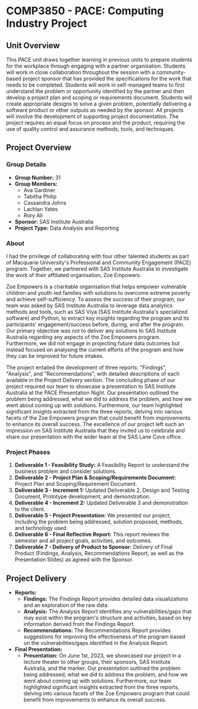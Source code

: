 # COMP3850 - PACE: Computing Industry Project

## Unit Overview
This PACE unit draws together learning in previous units to prepare students for the workplace through engaging with a partner organisation. Students will work in close collaboration throughout the session with a community-based project sponsor that has provided the specifications for the work that needs to be completed. Students will work in self-managed teams to first understand the problem or opportunity identified by the partner and then develop a project plan and scoping or requirements document. Students will create appropriate designs to solve a given problem, potentially delivering a software product or other outputs as needed by the sponsor. All projects will involve the development of supporting project documentation. The project requires an equal focus on process and the product, requiring the use of quality control and assurance methods, tools, and techniques.

## Project Overview

### Group Details
- **Group Number:** 31 
- **Group Members:**
  - Ava Gardiner
  - Tabitha Philip
  - Cassandra Johns
  - Lachlan Yates
  - Rory Ali
- **Sponsor:** SAS Institute Australia
- **Project Type:** Data Analysis and Reporting

### About
I had the privilege of collaborating with four other talented students as part of Macquarie University's Professional and Community Engagement (PACE) program. Together, we partnered with SAS Institute Australia to investigate the work of their affiliated organisation, Zoe Empowers.

Zoe Empowers is a charitable organisation that helps empower vulnerable children and youth-led families with solutions to overcome extreme poverty and achieve self-sufficiency. To assess the success of their program, our team was asked by SAS Institute Australia to leverage data analytics methods and tools, such as SAS Viya (SAS Institute Australia's specialized software) and Python, to extract key insights regarding the program and its participants' engagement/success before, during, and after the program. Our primary objective was not to deliver any solutions to SAS Institute Australia regarding any aspects of the Zoe Empowers program. Furthermore, we did not engage in projecting future data outcomes but instead focused on analysing the current efforts of the program and how they can be improved for future intakes.

The project entailed the development of three reports: "Findings", "Analysis", and "Recommendations", with detailed descriptions of each available in the Project Delivery section. The concluding phase of our project required our team to showcase a presentation to SAS Institute Australia at the PACE Presentation Night. Our presentation outlined the problem being addressed, what we did to address the problem, and how we went about coming up with solutions. Furthermore, our team highlighted significant insights extracted from the three reports, delving into various facets of the Zoe Empowers program that could benefit from improvements to enhance its overall success. The excellence of our project left such an impression on SAS Institute Australia that they invited us to celebrate and share our presentation with the wider team at the SAS Lane Cove office.

### Project Phases
1. **Deliverable 1 - Feasibility Study:** A Feasibility Report to understand the business problem and consider solutions.
2. **Deliverable 2 - Project Plan & Scoping/Requirements Document:** Project Plan and Scoping/Requirement Document.
3. **Deliverable 3 - Increment 1:** Updated Deliverable 2, Design and Testing Document, Prototype development, and demonstration.
4. **Deliverable 4 - Increment 2:** Updated Deliverable 3 and demonstration to the client.
5. **Deliverable 5 - Project Presentation:** We presented our project, including the problem being addressed, solution proposed, methods, and technology used.
6. **Deliverable 6 - Final Reflective Report:** This report reviews the semester and all project goals, activities, and outcomes.
7. **Deliverable 7 - Delivery of Product to Sponsor:** Delivery of Final Product (Findings, Analysis, Recommendations Report, as well as the Presentation Slides) as agreed with the Sponsor.

## Project Delivery
- **Reports:**
  - **Findings:** The Findings Report provides detailed data visualizations and an exploration of the raw data.
  - **Analysis:** The Analysis Report identifies any vulnerabilities/gaps that may exist within the program's structure and activities, based on key information derived from the Findings Report.
  - **Recommendations:** The Recommendations Report provides suggestions for improving the effectiveness of the program based on the vulnerabilities/gaps identified in the Analysis Report.
- **Final Presentation:** 
  - **Presentation:** On June 1st, 2023, we showcased our project in a lecture theater to other groups, their sponsors, SAS Institute Australia, and the marker. Our presentation outlined the problem being addressed, what we did to address the problem, and how we went about coming up with solutions. Furthermore, our team highlighted significant insights extracted from the three reports, delving into various facets of the Zoe Empowers program that could benefit from improvements to enhance its overall success. 
